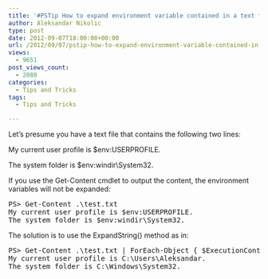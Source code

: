 ```yaml
---
title: '#PSTip How to expand environment variable contained in a text file'
author: Aleksandar Nikolic
type: post
date: 2012-09-07T18:00:08+00:00
url: /2012/09/07/pstip-how-to-expand-environment-variable-contained-in-a-text-file/
views:
  - 9651
post_views_count:
  - 2088
categories:
  - Tips and Tricks
tags:
  - Tips and Tricks

---
```

Let&#8217;s presume you have a text file that contains the following two lines:

My current user profile is $env:USERPROFILE.

The system folder is $env:windir\System32.

If you use the Get-Content cmdlet to output the content, the environment variables will not be expanded:

<pre class="brush: powershell; title: ; notranslate" title="">PS&gt; Get-Content .\test.txt
My current user profile is $env:USERPROFILE.
The system folder is $env:windir\System32.
</pre>

The solution is to use the ExpandString() method as in:

<pre class="brush: powershell; title: ; notranslate" title="">PS&gt; Get-Content .\test.txt | ForEach-Object { $ExecutionContext.InvokeCommand.ExpandString($_) }
My current user profile is C:\Users\Aleksandar.
The system folder is C:\Windows\System32.
</pre>